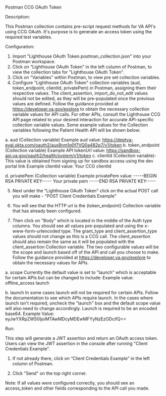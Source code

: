 Postman CCG OAuth Token

Description:

This Postman collection contains pre-script request methods for VA API's using CCG OAuth. It's purpose is to generate an access token using the required test variables.

Configuration:

1. Import "Lighthouse OAuth Token.postman_collection.json" into your Postman workspace.
2. Click on “Lighthouse OAuth Token” in the left column of Postman, to view the collection tabs for "Lighthouse OAuth Token".
3. Click on "Variables" within Postman, to view pre set collection variables.
4. Configure "Lighthouse OAuth Token" collection variables (aud, token_endpoint, clientId, privatePem) in Postman, assigning them their respective values. The client_assertion, import_do_not_edit values should not be edited, as they will be pre-populated once the previous values are defined. Follow the guidance provided at https://developer.va.gov/explore to obtain the necessary collection variable values for API calls. For other APIs, consult the Lighthouse CCG API page related to your desired interaction for accurate API-specific collection variable values. Some example values for the Collection variables following the Patient Health API will be shown below:

a. aud (Collection variable)
Example aud value:
https://deptva-eval.okta.com/oauth2/aus8nm1q0f7VQ0a482p7/v1/token
b. token_endpoint (Collection variable)
Example API tokenUrl value:
https://sandbox-api.va.gov/oauth2/health/system/v1/token
c. clientId (Collection variable)- This value is obtained from signing up for sandbox access using the dev portal link
Example clientId value:
Your CCG clientId

d. privatePem (Collection variable)
Example privatePem value:
-----BEGIN RSA PRIVATE KEY-----
Your private pem
-----END RSA PRIVATE KEY-----

5. Next under the "Lighthouse OAuth Token" click on the actual POST call you will make - "POST Client Credentials Example"

6. You will see that the HTTP url is the {token_endpoint} Collection variable that has already been configured.

7. Then click on "Body" which is located in the middle of the Auth type columns. You should see all values pre-populated and using the x-www-form-urlencoded type. The grant_type and client_assertion_type values should not change as this is a CCG call. The client_assertion should also remain the same as it will be populated with the client_assertion Collection variable. The two configurable values will be the scope and launch based off of the API and call you choose to make. Follow the guidance provided at https://developer.va.gov/explore to obtain the necessary values for APIs.

a. scope
Currently the default value is set to "launch" which is acceptable for certain APIs but can be changed to include:
Example value:
offline_access launch

b. launch
In some cases launch will not be required for certain APIs. Follow the documentation to see which APIs require launch. In the cases where launch isn't required, uncheck the "launch" box and the default scope value will also need to change accordingly. Launch is required to be an encoded base64.
Example Value:
eyJwYXRpZW50IjoiMTAwMDcyMDEwMFYyNzEzODcifQ==

Run:

This step will generate a JWT assertion and return an OAuth access token. Users can view the JWT assertion in the console after running "Client Credentials Example".

1. If not already there, click on “Client Credentials Example” in the left column of Postman.

2. Click "Send" on the top right corner.

Note:
If all values were configured correctly, you should see an access_token and other fields corresponding to the API call you made.